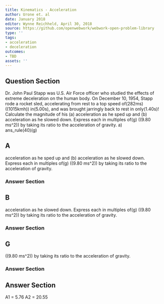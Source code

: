 ```yaml
---
title: Kinematics - Acceleration
author: Urone et. al
date: January 2018
editor: Wynne Reichheld, April 30, 2018
source: https://github.com/openwebwork/webwork-open-problem-library
type: ''
tags:
- acceleration
- deceleration
outcomes:
- TBD
assets: ''
---
```


## Question Section 

Dr. John Paul Stapp was U.S. Air Force officer who studied the effects of extreme deceleration on the human body. On December 10, 1954, Stapp rode a rocket sled, accelerating from rest to a top speed of(282ms) ((1015kmh)) in(5.00s), and was brought jarringly back to rest in only(1.40s)! Calculate the magnitude of his (a) acceleration as he sped up and (b) acceleration as he slowed down. Express each in multiples of(g) ((9.80 ms^2)) by taking its ratio to the acceleration of gravity.
a)  
ans_rule(40)(g)
## A
acceleration as he sped up and (b) acceleration as he slowed down. Express each in multiples of(g) ((9.80 ms^2)) by taking its ratio to the acceleration of gravity.
### Answer Section
## B
acceleration as he slowed down. Express each in multiples of(g) ((9.80 ms^2)) by taking its ratio to the acceleration of gravity.
### Answer Section
## G
((9.80 ms^2)) by taking its ratio to the acceleration of gravity.
### Answer Section


## Answer Section

A1 = 5.76
A2 = 20.55